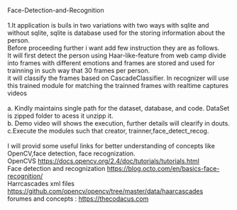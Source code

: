  Face-Detection-and-Recognition<br/><br/>
1.It application is buils in two variations with two ways with sqlite and without sqlite, sqlite is database used for the storing information about the person.<br/>
 Before proceeding further i want add few instruction they are as follows.</br>
It will first detect the person using Haar-like-feature from web camp divide into frames with different emotions and frames are stored and used for trainning in such way that 30 frames per person.<br/> it will classify the frames based on CascadeClassifier. In recognizer will use this trained module for matching the trainned frames with realtime captures videos</br><br/>
a. Kindly maintains single path for the dataset, database, and code. DataSet is zipped folder to acess it unzipp it.<br/>
b. Demo video will shows the execution, further details will clearify in douts.<br/>
c.Execute the modules such that creator, trainner,face_detect_recog.<br/><br/>
I will provid some useful links for better understanding of concepts like OpenCV,face detection, face recognization.<br/>
OpenCVS https://docs.opencv.org/2.4/doc/tutorials/tutorials.html<br/>
Face detection and recognization https://blog.octo.com/en/basics-face-recognition/<br/>
Harrcascades xml files https://github.com/opencv/opencv/tree/master/data/haarcascades<br/>
forumes and concepts : https://thecodacus.com






